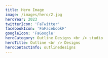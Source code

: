 ```yaml
---
title: Hero Image
image: /images/hero/2.jpg
heroYear: 2023
twitterIcon: 'FaTwitter'
facebookIcon: 'FaFacebookF'
googleIcon: 'FaGoogle'
heroCategory: Outline Designs <br /> studio
heroTitle: Outline <br /> Designs
heroContactInfo: outlinedesigns
---
```

